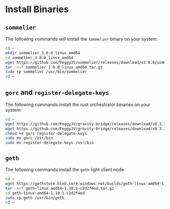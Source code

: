 # Install Binaries

## `sommelier`

The following commands will install the `sommelier` binary on your system:

```bash
cd ~
mkdir sommelier_3.0.0_linux_amd64
cd sommelier_3.0.0_linux_amd64
wget https://github.com/PeggyJV/sommelier/releases/download/v3.0.0/sommelier_3.0.0_linux_amd64.tar.gz
tar -xvf sommelier_3.0.0_linux_amd64.tar.gz
sudo cp sommelier /usr/bin/sommelier
cd ~
```

## `gorc` and `register-delegate-keys`

The following commands install the rust orchestrator binaries on your system:

```bash
cd ~
wget https://github.com/PeggyJV/gravity-bridge/releases/download/v0.3.1/gorc
wget https://github.com/PeggyJV/gravity-bridge/releases/download/v0.3.1/register-delegate-keys
chmod +x gorc register-delegate-keys
sudo mv gorc /usr/bin
sudo mv register-delegate-keys /usr/bin
```

## `geth`

The following commands install the `geth` light client node

```bash
cd ~
wget https://gethstore.blob.core.windows.net/builds/geth-linux-amd64-1.10.1-c2d2f4ed.tar.gz
tar -xvf geth-linux-amd64-1.10.1-c2d2f4ed.tar.gz
cd geth-linux-amd64-1.10.1-c2d2f4ed
sudo cp geth /usr/bin/geth
cd ~
```
